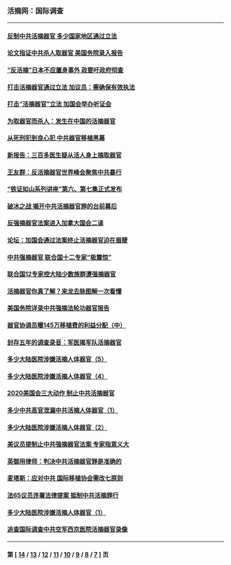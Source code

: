 ### 活摘网：国际调查
---
#### [反制中共活摘器官 多少国家地区通过立法](../../pages/nf5947/n14009863.md?07170430) 
#### [论文指证中共杀人取器官 美国务院录入报告](../../pages/nf5947/n13999890.md?07170430) 
#### [“反活摘”日本不应置身事外 政要吁政府彻查](../../pages/nf5947/n13971188.md?07170430) 
#### [打击活摘器官通过立法 加议员：需确保有效执法](../../pages/nf5947/n13886356.md?07170430) 
#### [打击“活摘器官”立法 加国会举办听证会](../../pages/nf5947/n13869362.md?07170430) 
#### [为取器官而杀人：发生在中国的活摘器官](../../pages/nf5947/n13794731.md?07170430) 
#### [从死刑犯到良心犯 中共器官移植黑幕](../../pages/nf5947/n13764669.md?07170430) 
#### [新报告：三百多医生疑从活人身上摘取器官](../../pages/nf5947/n13703044.md?07170430) 
#### [王友群：反活摘器官世界峰会聚焦中共暴行](../../pages/nf5947/n13250738.md?07170430) 
#### [“铁证如山系列讲座”第六、第七集正式发布](../../pages/nf5947/n13106287.md?07170430) 
#### [破冰之战 揭开中共活摘器官罪的台前幕后](../../pages/nf5947/n13082457.md?07170430) 
#### [反强摘器官法案进入加拿大国会二读](../../pages/nf5947/n13033450.md?07170430) 
#### [论坛：加国会通过法案终止活摘器官迫在眉睫](../../pages/nf5947/n13029839.md?07170430) 
#### [中共强摘器官 联合国十二专家“极震惊”](../../pages/nf5947/n13024313.md?07170430) 
#### [联合国12专家控大陆少数族群遭强摘器官](../../pages/nf5947/n13023877.md?07170430) 
#### [活摘器官你真了解？来龙去脉图解一次看懂](../../pages/nf5947/n13013820.md?07170430) 
#### [美国务院详录中共强摘法轮功器官报告](../../pages/nf5947/n12944519.md?07170430) 
#### [器官协调员曝145万移植费的利益分配（中）](../../pages/nf5947/n12894547.md?07170430) 
#### [封存五年的调查录音：军医揭军队活摘器官](../../pages/nf5947/n12798692.md?07170430) 
#### [多少大陆医院涉嫌活摘人体器官（5）](../../pages/nf5947/n12768383.md?07170430) 
#### [多少大陆医院涉嫌活摘人体器官（4）](../../pages/nf5947/n12664434.md?07170430) 
#### [2020美国会三大动作 制止中共活摘器官](../../pages/nf5947/n12682004.md?07170430) 
#### [多少中共高官泄漏中共活摘人体器官（1）](../../pages/nf5947/n12671234.md?07170430) 
#### [多少大陆医院涉嫌活摘人体器官（2）](../../pages/nf5947/n12655589.md?07170430) 
#### [美议员提制止中共强摘器官法案 专家指意义大](../../pages/nf5947/n12630561.md?07170430) 
#### [英御用律师：判决中共活摘器官罪是准确的](../../pages/nf5947/n12580740.md?07170430) 
#### [麦塔斯：应对中共 国际移植协会需改七原则](../../pages/nf5947/n12514711.md?07170430) 
#### [法65议员连署法律提案 抵制中共活摘罪行](../../pages/nf5947/n12437047.md?07170430) 
#### [多少大陆医院涉嫌活摘人体器官（1）](../../pages/nf5947/n12414284.md?07170430) 
#### [追查国际调查中共空军西京医院活摘器官录像](../../pages/nf5947/n12348837.md?07170430) 

---
#### 第 [ [14](./14.md?07170430) / [13](./13.md?07170430) / [12](./12.md?07170430) / [11](./11.md?07170430) / [10](./10.md?07170430) / [9](./9.md?07170430) / [8](./8.md?07170430) / [7](./7.md?07170430) ] 页

